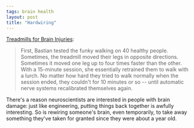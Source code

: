 ```yaml
---
tags: brain health
layout: post
title: "Hardwiring"
---
```




<p><a href="http://www.medgadget.com/archives/2007/08/treadmills_for_brain_injuries.html">Treadmills for Brain Injuries</a>:

<blockquote>
    First, Bastian tested the funky walking on 40 healthy
    people. Sometimes, the treadmill moved their legs in opposite
    directions. Sometimes it moved one leg up to four times faster
    than the other.
<br />
    With a 15-minute session, she essentially retrained them to walk
    with a lurch. No matter how hard they tried to walk normally when
    the session ended, they couldn't for 10 minutes or so -- until
    automatic nerve systems recalibrated themselves again.
</blockquote>

<p>There's a reason neuroscientists are interested in people with
brain damage: just like engineering, putting things back together is
awfully interesting. So is rewiring someone's brain, even temporarily,
to take away something they've taken for granted since they were about a year
old.</p>



